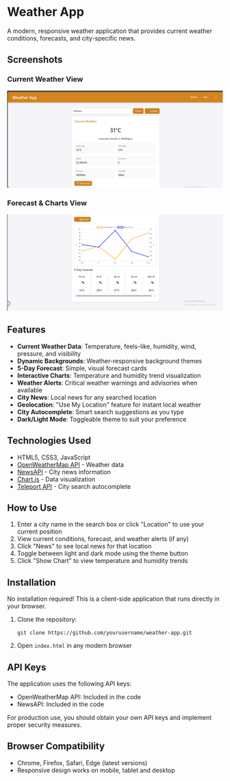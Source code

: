 # Weather App

A modern, responsive weather application that provides current weather conditions, forecasts, and city-specific news.

## Screenshots

### Current Weather View
![Current Weather View](WeatherForecastingSystem1.png)

### Forecast & Charts View
![Forecast and Charts](WeatherForecastingSystem2.png)

## Features

- **Current Weather Data**: Temperature, feels-like, humidity, wind, pressure, and visibility
- **Dynamic Backgrounds**: Weather-responsive background themes  
- **5-Day Forecast**: Simple, visual forecast cards
- **Interactive Charts**: Temperature and humidity trend visualization
- **Weather Alerts**: Critical weather warnings and advisories when available
- **City News**: Local news for any searched location
- **Geolocation**: "Use My Location" feature for instant local weather
- **City Autocomplete**: Smart search suggestions as you type
- **Dark/Light Mode**: Toggleable theme to suit your preference

## Technologies Used

- HTML5, CSS3, JavaScript
- [OpenWeatherMap API](https://openweathermap.org/api) - Weather data
- [NewsAPI](https://newsapi.org/) - City news information
- [Chart.js](https://www.chartjs.org/) - Data visualization
- [Teleport API](https://developers.teleport.org/api/) - City search autocomplete

## How to Use

1. Enter a city name in the search box or click "Location" to use your current position
2. View current conditions, forecast, and weather alerts (if any)
3. Click "News" to see local news for that location
4. Toggle between light and dark mode using the theme button
5. Click "Show Chart" to view temperature and humidity trends

## Installation

No installation required! This is a client-side application that runs directly in your browser.

1. Clone the repository:
   ```
   git clone https://github.com/yourusername/weather-app.git
   ```
2. Open `index.html` in any modern browser

## API Keys

The application uses the following API keys:
- OpenWeatherMap API: Included in the code
- NewsAPI: Included in the code

For production use, you should obtain your own API keys and implement proper security measures.

## Browser Compatibility

- Chrome, Firefox, Safari, Edge (latest versions)
- Responsive design works on mobile, tablet and desktop


